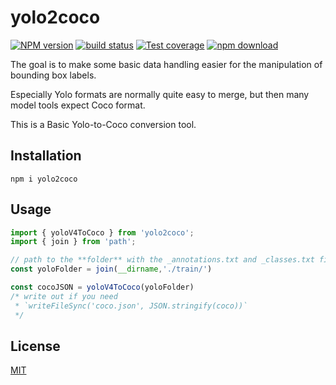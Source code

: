 # yolo2coco

[![NPM version][npm-image]][npm-url]
[![build status][ci-image]][ci-url]
[![Test coverage][codecov-image]][codecov-url]
[![npm download][download-image]][download-url]

The goal is to make some basic data handling easier for the manipulation of bounding box labels.

Especially Yolo formats are normally quite easy to merge, but then many model tools expect 
Coco format. 

This is a Basic Yolo-to-Coco conversion tool.

## Installation

`npm i yolo2coco`

## Usage

```typescript
import { yoloV4ToCoco } from 'yolo2coco';
import { join } from 'path';

// path to the **folder** with the _annotations.txt and _classes.txt files.
const yoloFolder = join(__dirname,'./train/')

const cocoJSON = yoloV4ToCoco(yoloFolder)
/* write out if you need
 * `writeFileSync('coco.json', JSON.stringify(coco))`
 */

```

## License

[MIT](./LICENSE)

[npm-image]: https://img.shields.io/npm/v/yolo2coco.svg
[npm-url]: https://www.npmjs.com/package/yolo2coco
[ci-image]: https://github.com/santimirandarp/yolo2coco/workflows/Node.js%20CI/badge.svg?branch=main
[ci-url]: https://github.com/santimirandarp/yolo2coco/actions?query=workflow%3A%22Node.js+CI%22
[codecov-image]: https://img.shields.io/codecov/c/github/santimirandarp/yolo2coco.svg
[codecov-url]: https://codecov.io/gh/santimirandarp/yolo2coco
[download-image]: https://img.shields.io/npm/dm/yolo2coco.svg
[download-url]: https://www.npmjs.com/package/yolo2coco
